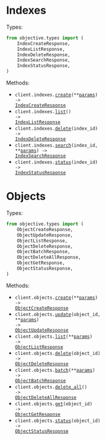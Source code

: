 # Indexes

Types:

```python
from objective.types import (
    IndexCreateResponse,
    IndexListResponse,
    IndexDeleteResponse,
    IndexSearchResponse,
    IndexStatusResponse,
)
```

Methods:

- <code title="post /indexes">client.indexes.<a href="./src/objective/resources/indexes.py">create</a>(\*\*<a href="src/objective/types/index_create_params.py">params</a>) -> <a href="./src/objective/types/index_create_response.py">IndexCreateResponse</a></code>
- <code title="get /indexes">client.indexes.<a href="./src/objective/resources/indexes.py">list</a>() -> <a href="./src/objective/types/index_list_response.py">IndexListResponse</a></code>
- <code title="delete /indexes/{indexId}">client.indexes.<a href="./src/objective/resources/indexes.py">delete</a>(index_id) -> <a href="./src/objective/types/index_delete_response.py">IndexDeleteResponse</a></code>
- <code title="get /indexes/{indexId}/search">client.indexes.<a href="./src/objective/resources/indexes.py">search</a>(index_id, \*\*<a href="src/objective/types/index_search_params.py">params</a>) -> <a href="./src/objective/types/index_search_response.py">IndexSearchResponse</a></code>
- <code title="get /indexes/{indexId}/status">client.indexes.<a href="./src/objective/resources/indexes.py">status</a>(index_id) -> <a href="./src/objective/types/index_status_response.py">IndexStatusResponse</a></code>

# Objects

Types:

```python
from objective.types import (
    ObjectCreateResponse,
    ObjectUpdateResponse,
    ObjectListResponse,
    ObjectDeleteResponse,
    ObjectBatchResponse,
    ObjectDeleteAllResponse,
    ObjectGetResponse,
    ObjectStatusResponse,
)
```

Methods:

- <code title="post /objects">client.objects.<a href="./src/objective/resources/objects.py">create</a>(\*\*<a href="src/objective/types/object_create_params.py">params</a>) -> <a href="./src/objective/types/object_create_response.py">ObjectCreateResponse</a></code>
- <code title="put /objects/{objectId}">client.objects.<a href="./src/objective/resources/objects.py">update</a>(object_id, \*\*<a href="src/objective/types/object_update_params.py">params</a>) -> <a href="./src/objective/types/object_update_response.py">ObjectUpdateResponse</a></code>
- <code title="get /objects">client.objects.<a href="./src/objective/resources/objects.py">list</a>(\*\*<a href="src/objective/types/object_list_params.py">params</a>) -> <a href="./src/objective/types/object_list_response.py">ObjectListResponse</a></code>
- <code title="delete /objects/{objectId}">client.objects.<a href="./src/objective/resources/objects.py">delete</a>(object_id) -> <a href="./src/objective/types/object_delete_response.py">ObjectDeleteResponse</a></code>
- <code title="post /objects:batch">client.objects.<a href="./src/objective/resources/objects.py">batch</a>(\*\*<a href="src/objective/types/object_batch_params.py">params</a>) -> <a href="./src/objective/types/object_batch_response.py">ObjectBatchResponse</a></code>
- <code title="post /objects:deleteAll">client.objects.<a href="./src/objective/resources/objects.py">delete_all</a>() -> <a href="./src/objective/types/object_delete_all_response.py">ObjectDeleteAllResponse</a></code>
- <code title="get /objects/{objectId}">client.objects.<a href="./src/objective/resources/objects.py">get</a>(object_id) -> <a href="./src/objective/types/object_get_response.py">ObjectGetResponse</a></code>
- <code title="get /objects/{objectId}/status">client.objects.<a href="./src/objective/resources/objects.py">status</a>(object_id) -> <a href="./src/objective/types/object_status_response.py">ObjectStatusResponse</a></code>
